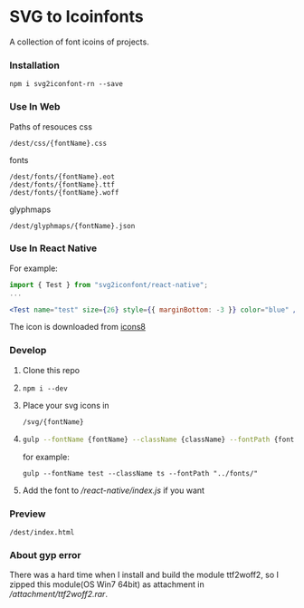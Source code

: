 SVG to Icoinfonts
===

A collection of font icoins of projects.

### Installation
```
npm i svg2iconfont-rn --save
```

### Use In Web
Paths of resouces
css
```
/dest/css/{fontName}.css
```

fonts
```
/dest/fonts/{fontName}.eot
/dest/fonts/{fontName}.ttf
/dest/fonts/{fontName}.woff
```

glyphmaps
```
/dest/glyphmaps/{fontName}.json
```

### Use In React Native
For example:
```jsx
import { Test } from "svg2iconfont/react-native";
...

<Test name="test" size={26} style={{ marginBottom: -3 }} color="blue" />
```

The icon is downloaded from [icons8](https://icons8.com)

### Develop
1.  Clone this repo
2.  ```
    npm i --dev
    ```
2.  Place your svg icons in
    ```
    /svg/{fontName}
    ```
3.  ```sh
    gulp --fontName {fontName} --className {className} --fontPath {fontPath}
    ```
    for example:
    ```
    gulp --fontName test --className ts --fontPath "../fonts/"
    ```
4.  Add the font to */react-native/index.js* if you want

### Preview
```
/dest/index.html
```

### About gyp error
There was a hard time when I install and build the module ttf2woff2, so I zipped this module(OS Win7 64bit) as attachment in */attachment/ttf2woff2.rar*.
